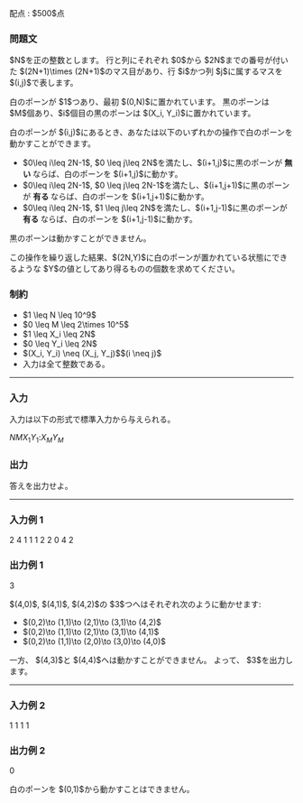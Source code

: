 
<div>

<span>

<span>

<p>
配点 : $500$点
</p>

<div>

<section>

### **問題文**

<p>
$N$を正の整数とします。
行と列にそれぞれ $0$から $2N$までの番号が付いた $(2N+1)\times (2N+1)$のマス目があり、行 $i$かつ列 $j$に属するマスを $(i,j)$で表します。
</p>

<p>
白のポーンが $1$つあり、最初 $(0,N)$に置かれています。
黒のポーンは $M$個あり、$i$個目の黒のポーンは $(X_i, Y_i)$に置かれています。
</p>

<p>
白のポーンが $(i,j)$にあるとき、あなたは以下のいずれかの操作で白のポーンを動かすことができます。
</p>

<ul>

<li>
$0\leq i\leq 2N-1$, $0 \leq j\leq 2N$を満たし、$(i+1,j)$に黒のポーンが
<strong>
無い
</strong>
ならば、白のポーンを $(i+1,j)$に動かす。
</li>

<li>
$0\leq i\leq 2N-1$, $0 \leq j\leq 2N-1$を満たし、$(i+1,j+1)$に黒のポーンが
<strong>
有る
</strong>
ならば、白のポーンを $(i+1,j+1)$に動かす。
</li>

<li>
$0\leq i\leq 2N-1$, $1 \leq j\leq 2N$を満たし、$(i+1,j-1)$に黒のポーンが
<strong>
有る
</strong>
ならば、白のポーンを $(i+1,j-1)$に動かす。
</li>

</ul>

<p>
黒のポーンは動かすことができません。
</p>

<p>
この操作を繰り返した結果、$(2N,Y)$に白のポーンが置かれている状態にできるような $Y$の値としてあり得るものの個数を求めてください。
</p>

</section>

</div>

<div>

<section>

### **制約**

<ul>

<li>
$1 \leq N \leq 10^9$
</li>

<li>
$0 \leq M \leq 2\times 10^5$
</li>

<li>
$1 \leq X_i \leq 2N$
</li>

<li>
$0 \leq Y_i \leq 2N$
</li>

<li>
$(X_i, Y_i) \neq (X_j, Y_j)$$(i \neq j)$
</li>

<li>
入力は全て整数である。
</li>

</ul>

</section>

</div>

---

<div>

<div>

<section>

### **入力**

<p>
入力は以下の形式で標準入力から与えられる。
</p>

<div>

$N$$M$$X_1$$Y_1$$:$$X_M$$Y_M$
</div>

</section>

</div>

<div>

<section>

### **出力**

<p>
答えを出力せよ。
</p>

</section>

</div>

</div>

---

<div>

<section>

### **入力例 1**

<div>

2 4
1 1
1 2
2 0
4 2

</div>

</section>

</div>

<div>

<section>

### **出力例 1**

<div>

3

</div>

<p>
$(4,0)$, $(4,1)$, $(4,2)$の $3$つへはそれぞれ次のように動かせます:
</p>

<ul>

<li>
$(0,2)\to (1,1)\to (2,1)\to (3,1)\to (4,2)$
</li>

<li>
$(0,2)\to (1,1)\to (2,1)\to (3,1)\to (4,1)$
</li>

<li>
$(0,2)\to (1,1)\to (2,0)\to (3,0)\to (4,0)$
</li>

</ul>

<p>
一方、 $(4,3)$と $(4,4)$へは動かすことができません。
よって、 $3$を出力します。
</p>

</section>

</div>

---

<div>

<section>

### **入力例 2**

<div>

1 1
1 1

</div>

</section>

</div>

<div>

<section>

### **出力例 2**

<div>

0

</div>

<p>
白のポーンを $(0,1)$から動かすことはできません。
</p>

</section>

</div>

</span>

</span>

</div>
